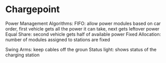 # Chargepoint

Power Management Algorithms:
FIFO: allow power modules based on car order, first vehicle gets all the power it can take, next gets leftover power
Equal Share: second vehicle gets half of available power
Fixed Allocation: number of modules assigned to stations are fixed

Swing Arms: keep cables off the groun
Status light: shows status of the charging station

